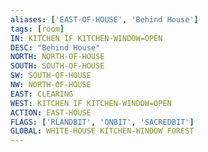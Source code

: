```yaml
---
aliases: ['EAST-OF-HOUSE', 'Behind House']
tags: [room]
IN: KITCHEN IF KITCHEN-WINDOW=OPEN
DESC: "Behind House"
NORTH: NORTH-OF-HOUSE
SOUTH: SOUTH-OF-HOUSE
SW: SOUTH-OF-HOUSE
NW: NORTH-OF-HOUSE
EAST: CLEARING
WEST: KITCHEN IF KITCHEN-WINDOW=OPEN
ACTION: EAST-HOUSE
FLAGS: ['RLANDBIT', 'ONBIT', 'SACREDBIT']
GLOBAL: WHITE-HOUSE KITCHEN-WINDOW FOREST
---
```

